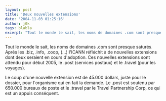 ```yaml
---
layout: post
title: 'Deux nouvelles extensions'
date: '2004-11-03 01:25:16'
author: j0k
tags: blabla
excerpt: "Tout le monde le sait, les noms de domaines .com sont presque saturés. Après les .biz, .info, .coop, (...) l'ICANN réfléchit à de nouvelles extensions dont deux seraient en cours d'adoption. Ces nouvelles extensions sont attendu pour début 2005, le .post (services postaux) et le .travel (pour les voyages).      \nLe coup d'une nouvelle extension est de 45.000      …"
---
```


Tout le monde le sait, les noms de domaines .com sont presque saturés. Après les .biz, .info, .coop, (...) l'ICANN réfléchit à de nouvelles extensions dont deux seraient en cours d'adoption. Ces nouvelles extensions sont attendu pour début 2005, le .post (services postaux) et le .travel (pour les voyages).

Le coup d'une nouvelle extension est de 45.000 dollars, juste pour le dossier, pour l'organisme qui en fait la demande. Le .post est soutenu par 650.000 bureaux de poste et le .travel par le Travel Partnership Corp, ce qui est un appuis conséquent.
